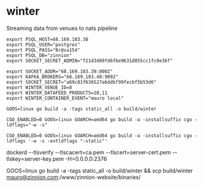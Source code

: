 # winter

Streaming data from venues to nats pipeline

```
export PSQL_HOST=68.169.103.38
export PSQL_USER="postgres"
export PSQL_PASS="Br@sa154"
export PSQL_DB="zinnion"
export SOCKET_SECRET_ADMIN="f21d3d09fd6f6e9631d855cc1fc0e36f"

export SOCKET_ADDR="68.169.103.39:8002"
export KAFKA_BROKERS="68.169.103.40:9092"
export SOCKET_SECRET="a69c81f636527a6ddbf99fecbf5b53d6"
export WINTER_VENUE_ID=8
export WINTER_DATAFEED_PRODUCTS=10,11
export WINTER_CONTAINER_EVENT="mauro local"

```

```
GOOS=linux go build -a -tags static_all -o build/winter

CGO_ENABLED=0 GOOS=linux GOARCH=amd64 go build -a -installsuffix cgo -ldflags="-w -s"

CGO_ENABLED=0 GOOS=linux GOARCH=amd64 go build -a -installsuffix cgo -ldflags '-w -s -extldflags "-static"'
```

dockerd --tlsverify --tlscacert=ca.pem --tlscert=server-cert.pem --tlskey=server-key.pem -H=0.0.0.0:2376

GOOS=linux go build -a -tags static_all -o build/winter && scp build/winter mauro@zinnion.com:/www/zinnion-website/binaries/
